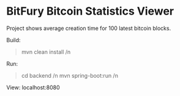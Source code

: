 # BitFury Bitcoin Statistics Viewer
Project shows average creation time for 100 latest bitcoin blocks.

Build:
> mvn clean install /n

Run:
> cd backend /n
> mvn spring-boot:run /n

View:
localhost:8080

